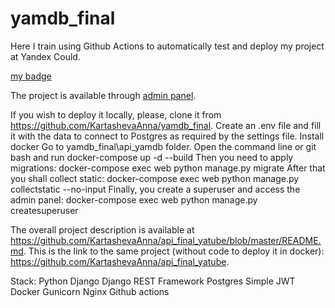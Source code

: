 # yamdb_final
Here I train using Github Actions to automatically test and deploy my project at Yandex Could.

[my badge](https://github.com/KartashevaAnna/yamdb_final/actions/workflows/yamdb_workflow.yml/badge.svg)

The project is available through [admin panel](http://84.201.157.9/admin/).

If you wish to deploy it locally, please, clone it from https://github.com/KartashevaAnna/yamdb_final.
Create an .env file and fill it with the data to connect to Postgres as required by the settings file.
Install docker
Go to yamdb_final\api_yamdb folder.
Open the command line or git bash and run docker-compose up -d --build
Then you need to apply migrations: docker-compose exec web python manage.py migrate
After that you shall collect static: docker-compose exec web python manage.py collectstatic --no-input
Finally, you create a superuser and access the admin panel: docker-compose exec web python manage.py createsuperuser

The overall project description is available at https://github.com/KartashevaAnna/api_final_yatube/blob/master/README.md.
This is the link to the same project (without code to deploy it in docker): https://github.com/KartashevaAnna/api_final_yatube.


Stack:
Python
Django
Django REST Framework
Postgres
Simple JWT
Docker
Gunicorn
Nginx
Github actions
